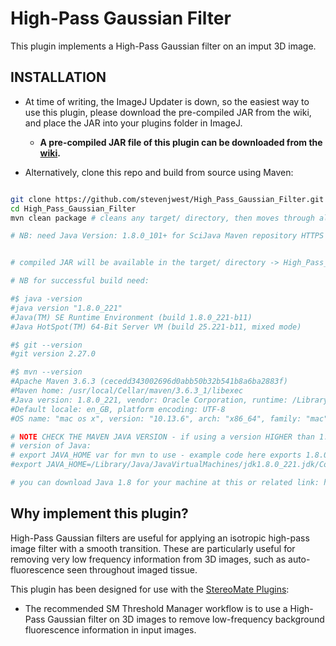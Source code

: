 # High-Pass Gaussian Filter


This plugin implements a High-Pass Gaussian filter on an imput 3D image.



## INSTALLATION


* At time of writing, the ImageJ Updater is down, so the easiest way to use this plugin, please download the pre-compiled JAR from the wiki, and place the JAR into your plugins folder in ImageJ.

    + **A pre-compiled JAR file of this plugin can be downloaded from the [wiki](https://github.com/stevenjwest/High_Pass_Gaussian_Filter/wiki).**


* Alternatively, clone this repo and build from source using Maven:


```bash

git clone https://github.com/stevenjwest/High_Pass_Gaussian_Filter.git
cd High_Pass_Gaussian_Filter
mvn clean package # cleans any target/ directory, then moves through all maven goals upto package

# NB: need Java Version: 1.8.0_101+ for SciJava Maven repository HTTPS support.


# compiled JAR will be available in the target/ directory -> High_Pass_Gaussian_Filter-0.1.0.jar

# NB for successful build need:

#$ java -version
#java version "1.8.0_221"
#Java(TM) SE Runtime Environment (build 1.8.0_221-b11)
#Java HotSpot(TM) 64-Bit Server VM (build 25.221-b11, mixed mode)

#$ git --version
#git version 2.27.0

#$ mvn --version
#Apache Maven 3.6.3 (cecedd343002696d0abb50b32b541b8a6ba2883f)
#Maven home: /usr/local/Cellar/maven/3.6.3_1/libexec
#Java version: 1.8.0_221, vendor: Oracle Corporation, runtime: /Library/Java/JavaVirtualMachines/jdk1.8.0_221.jdk/Contents/Home/jre
#Default locale: en_GB, platform encoding: UTF-8
#OS name: "mac os x", version: "10.13.6", arch: "x86_64", family: "mac"

# NOTE CHECK THE MAVEN JAVA VERSION - if using a version HIGHER than 1.8, should use export JAVA_HOME below to allow maven to see an appropriate
# version of Java:
# export JAVA_HOME var for mvn to use - example code here exports 1.8.0_221:
#export JAVA_HOME=/Library/Java/JavaVirtualMachines/jdk1.8.0_221.jdk/Contents/Home/

# you can download Java 1.8 for your machine at this or related link: https://docs.oracle.com/javase/10/install/installation-jdk-and-jre-macos.htm

```



## Why implement this plugin?


High-Pass Gaussian filters are useful for applying an isotropic high-pass image filter with a smooth transition.  These are particularly useful for removing very low frequency information from 3D images, such as auto-fluorescence seen throughout imaged tissue.


This plugin has been designed for use with the [StereoMate Plugins](https://github.com/stevenjwest/StereoMate):


* The recommended SM Threshold Manager workflow is to use a High-Pass Gaussian filter on 3D images to remove low-frequency background fluorescence information in input images.



